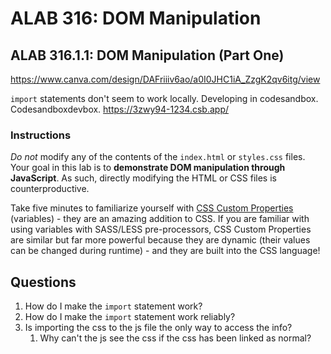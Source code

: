# ALAB 316: DOM Manipulation

## ALAB 316.1.1: DOM Manipulation (Part One)

https://www.canva.com/design/DAFriiiv6ao/a0I0JHC1iA_ZzgK2qv6itg/view

`import` statements don't seem to work locally.
Developing in codesandbox. Codesandboxdevbox.
https://3zwy94-1234.csb.app/


### Instructions

_Do not_ modify any of the contents of the `index.html` or `styles.css` files. Your goal in this lab is to __demonstrate DOM manipulation through JavaScript__. As such, directly modifying the HTML or CSS files is counterproductive.

Take five minutes to familiarize yourself with [CSS Custom Properties](https://www.canva.com/link?target=https%3A%2F%2Fdeveloper.mozilla.org%2Fen-US%2Fdocs%2FWeb%2FCSS%2FUsing_CSS_custom_properties&design=DAFriiiv6ao&accessRole=viewer&linkSource=document) (variables) - they are an amazing addition to CSS. If you are familiar with using variables with SASS/LESS pre-processors, CSS Custom Properties are similar but far more powerful because they are dynamic (their values can be changed during runtime) - and they are built into the CSS language!


## Questions

1. How do I make the `import` statement work?
1. How do I make the `import` statement work reliably?
1. Is importing the css to the js file the only way to access the info?
    1. Why can't the js see the css if the css has been linked as normal?
